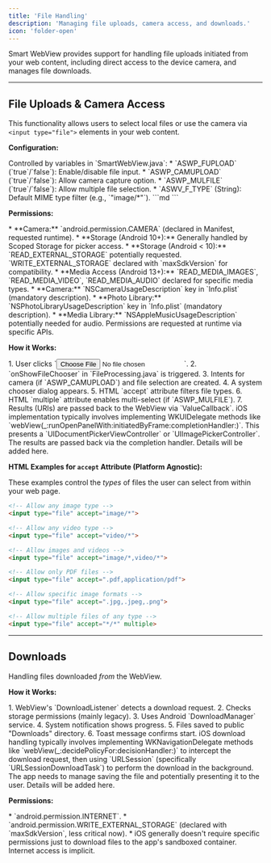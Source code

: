 ```yaml
---
title: 'File Handling'
description: 'Managing file uploads, camera access, and downloads.'
icon: 'folder-open'
---
```


Smart WebView provides support for handling file uploads initiated from your web content, including direct access to the device camera, and manages file downloads.

---

## File Uploads & Camera Access

This functionality allows users to select local files or use the camera via `<input type="file">` elements in your web content.

**Configuration:**

<Tabs>
 <Tab title="Android">
    Controlled by variables in `SmartWebView.java`:
    *   `ASWP_FUPLOAD` (`true`/`false`): Enable/disable file input.
    *   `ASWP_CAMUPLOAD` (`true`/`false`): Allow camera capture option.
    *   `ASWP_MULFILE` (`true`/`false`): Allow multiple file selection.
    *   `ASWV_F_TYPE` (String): Default MIME type filter (e.g., `"image/*"`).
 </Tab>
 <Tab title="iOS">
    ```md
    <!-- iOS configuration for file uploads (likely involves WKUIDelegate methods and Info.plist permissions) will be added here. -->
    ```
 </Tab>
</Tabs>

**Permissions:**

<Tabs>
 <Tab title="Android">
    *   **Camera:** `android.permission.CAMERA` (declared in Manifest, requested runtime).
    *   **Storage (Android 10+):** Generally handled by Scoped Storage for picker access.
    *   **Storage (Android < 10):** `READ_EXTERNAL_STORAGE` potentially requested. `WRITE_EXTERNAL_STORAGE` declared with `maxSdkVersion` for compatibility.
    *   **Media Access (Android 13+):** `READ_MEDIA_IMAGES`, `READ_MEDIA_VIDEO`, `READ_MEDIA_AUDIO` declared for specific media types.
 </Tab>
 <Tab title="iOS">
    *   **Camera:** `NSCameraUsageDescription` key in `Info.plist` (mandatory description).
    *   **Photo Library:** `NSPhotoLibraryUsageDescription` key in `Info.plist` (mandatory description).
    *   **Media Library:** `NSAppleMusicUsageDescription` potentially needed for audio.
    <Info>Permissions are requested at runtime via specific APIs.</Info>
 </Tab>
</Tabs>

**How it Works:**

<Tabs>
 <Tab title="Android">
    1.  User clicks `<input type="file">`.
    2.  `onShowFileChooser` in `FileProcessing.java` is triggered.
    3.  Intents for camera (if `ASWP_CAMUPLOAD`) and file selection are created.
    4.  A system chooser dialog appears.
    5.  HTML `accept` attribute filters file types.
    6.  HTML `multiple` attribute enables multi-select (if `ASWP_MULFILE`).
    7.  Results (URIs) are passed back to the WebView via `ValueCallback`.
 </Tab>
 <Tab title="iOS">
    iOS implementation typically involves implementing WKUIDelegate methods like `webView(_:runOpenPanelWith:initiatedByFrame:completionHandler:)`. This presents a `UIDocumentPickerViewController` or `UIImagePickerController`. The results are passed back via the completion handler. Details will be added here.
 </Tab>
</Tabs>

**HTML Examples for `accept` Attribute (Platform Agnostic):**

These examples control the *types* of files the user can select from within your web page.

```html
<!-- Allow any image type -->
<input type="file" accept="image/*">

<!-- Allow any video type -->
<input type="file" accept="video/*">

<!-- Allow images and videos -->
<input type="file" accept="image/*,video/*">

<!-- Allow only PDF files -->
<input type="file" accept=".pdf,application/pdf">

<!-- Allow specific image formats -->
<input type="file" accept=".jpg,.jpeg,.png">

<!-- Allow multiple files of any type -->
<input type="file" accept="*/*" multiple>
```

---

## Downloads

Handling files downloaded *from* the WebView.

**How it Works:**

<Tabs>
 <Tab title="Android">
    1.  WebView's `DownloadListener` detects a download request.
    2.  Checks storage permissions (mainly legacy).
    3.  Uses Android `DownloadManager` service.
    4.  System notification shows progress.
    5.  Files saved to public "Downloads" directory.
    6.  Toast message confirms start.
 </Tab>
 <Tab title="iOS">
    iOS download handling typically involves implementing WKNavigationDelegate methods like `webView(_:decidePolicyFor:decisionHandler:)` to intercept the download request, then using `URLSession` (specifically `URLSessionDownloadTask`) to perform the download in the background. The app needs to manage saving the file and potentially presenting it to the user. Details will be added here.
 </Tab>
</Tabs>

**Permissions:**

<Tabs>
 <Tab title="Android">
    *   `android.permission.INTERNET`.
    *   `android.permission.WRITE_EXTERNAL_STORAGE` (declared with `maxSdkVersion`, less critical now).
 </Tab>
 <Tab title="iOS">
    *   iOS generally doesn't require specific permissions just to download files to the app's sandboxed container. Internet access is implicit.
 </Tab>
</Tabs>